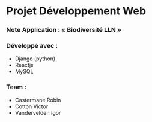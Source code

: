 # Projet Développement Web

### Note Application : « **Biodiversité LLN** »

### Développé avec :

* Django (python)
* Reactjs 
* MySQL

### Team :

* Castermane Robin
* Cotton Victor
* Vandervelden Igor

